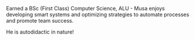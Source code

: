 Earned a BSc (First Class) Computer Science, ALU - Musa enjoys developing smart systems and optimizing strategies to automate processes and promote team success.

He is autodidactic in nature!
